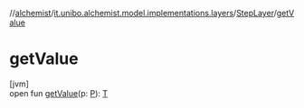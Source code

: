 //[alchemist](../../../index.md)/[it.unibo.alchemist.model.implementations.layers](../index.md)/[StepLayer](index.md)/[getValue](get-value.md)

# getValue

[jvm]\
open fun [getValue](get-value.md)(p: [P](../../it.unibo.alchemist.model.interfaces/-route/index.md)): [T](index.md)

